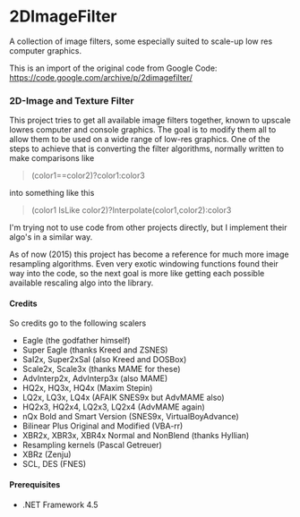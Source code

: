 # 2DImageFilter
A collection of image filters, some especially suited to scale-up low res computer graphics.

This is an import of the original code from Google Code: https://code.google.com/archive/p/2dimagefilter/

### 2D-Image and Texture Filter

This project tries to get all available image filters together, known to upscale lowres computer and console graphics. The goal is to modify them all to allow them to be used on a wide range of low-res graphics. One of the steps to achieve that is converting the filter algorithms, normally written to make comparisons like

> (color1==color2)?color1:color3

into something like this

> (color1 IsLike color2)?Interpolate(color1,color2):color3

I'm trying not to use code from other projects directly, but I implement their algo's in a similar way.

As of now (2015) this project has become a reference for much more image resampling algorithms. Even very exotic windowing functions found their way into the code, so the next goal is more like getting each possible available rescaling algo into the library.

#### Credits

So credits go to the following scalers

- Eagle (the godfather himself)
- Super Eagle (thanks Kreed and ZSNES)
- SaI2x, Super2xSaI (also Kreed and DOSBox)
- Scale2x, Scale3x (thanks MAME for these)
- AdvInterp2x, AdvInterp3x (also MAME)
- HQ2x, HQ3x, HQ4x (Maxim Stepin)
- LQ2x, LQ3x, LQ4x (AFAIK SNES9x but AdvMAME also)
- HQ2x3, HQ2x4, LQ2x3, LQ2x4 (AdvMAME again)
- nQx Bold and Smart Version (SNES9x, VirtualBoyAdvance)
- Bilinear Plus Original and Modified (VBA-rr)
- XBR2x, XBR3x, XBR4x Normal and NonBlend (thanks Hyllian)
- Resampling kernels (Pascal Getreuer)
- XBRz (Zenju)
- SCL, DES (FNES)

#### Prerequisites

- .NET Framework 4.5
